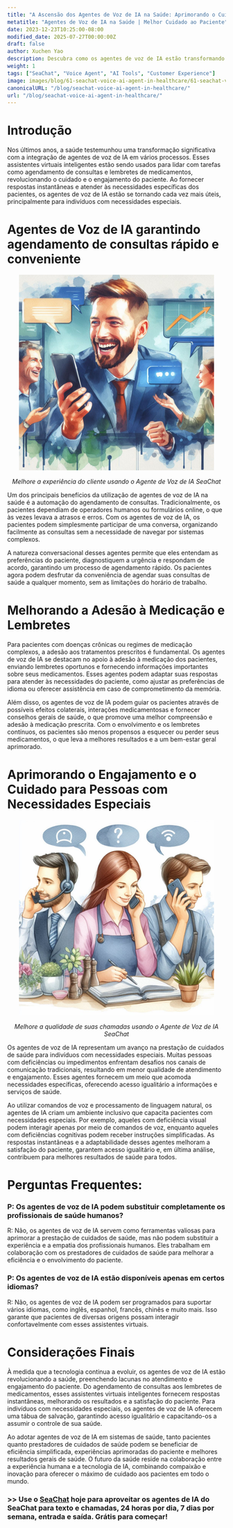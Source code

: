 ```yaml
---
title: "A Ascensão dos Agentes de Voz de IA na Saúde: Aprimorando o Cuidado e o Engajamento do Paciente"
metatitle: "Agentes de Voz de IA na Saúde | Melhor Cuidado ao Paciente"
date: 2023-12-23T10:25:00-08:00
modified_date: 2025-07-27T00:00:00Z
draft: false
author: Xuchen Yao
description: Descubra como os agentes de voz de IA estão transformando a saúde com respostas instantâneas para agendamento de consultas e lembretes de medicamentos, beneficiando pacientes com necessidades especiais.
weight: 1
tags: ["SeaChat", "Voice Agent", "AI Tools", "Customer Experience"]
image: images/blog/61-seachat-voice-ai-agent-in-healthcare/61-seachat-voice-ai-agent-in-healthcare.png
canonicalURL: "/blog/seachat-voice-ai-agent-in-healthcare/"
url: "/blog/seachat-voice-ai-agent-in-healthcare/"
---
```


# Introdução

Nos últimos anos, a saúde testemunhou uma transformação significativa com a integração de agentes de voz de IA em vários processos. Esses assistentes virtuais inteligentes estão sendo usados para lidar com tarefas como agendamento de consultas e lembretes de medicamentos, revolucionando o cuidado e o engajamento do paciente. Ao fornecer respostas instantâneas e atender às necessidades específicas dos pacientes, os agentes de voz de IA estão se tornando cada vez mais úteis, principalmente para indivíduos com necessidades especiais.

# Agentes de Voz de IA garantindo agendamento de consultas rápido e conveniente

<center>
<img height="450px" src="/images/blog/50x-all-seachat-agents/stay-connected-using-seachat-agents.jpeg" alt="Melhore a experiência do cliente usando o Agente de Voz de IA SeaChat"/>

*Melhore a experiência do cliente usando o Agente de Voz de IA SeaChat*
</center>

Um dos principais benefícios da utilização de agentes de voz de IA na saúde é a automação do agendamento de consultas. Tradicionalmente, os pacientes dependiam de operadores humanos ou formulários online, o que às vezes levava a atrasos e erros. Com os agentes de voz de IA, os pacientes podem simplesmente participar de uma conversa, organizando facilmente as consultas sem a necessidade de navegar por sistemas complexos.

A natureza conversacional desses agentes permite que eles entendam as preferências do paciente, diagnostiquem a urgência e respondam de acordo, garantindo um processo de agendamento rápido. Os pacientes agora podem desfrutar da conveniência de agendar suas consultas de saúde a qualquer momento, sem as limitações do horário de trabalho.

# Melhorando a Adesão à Medicação e Lembretes

Para pacientes com doenças crônicas ou regimes de medicação complexos, a adesão aos tratamentos prescritos é fundamental. Os agentes de voz de IA se destacam no apoio à adesão à medicação dos pacientes, enviando lembretes oportunos e fornecendo informações importantes sobre seus medicamentos. Esses agentes podem adaptar suas respostas para atender às necessidades do paciente, como ajustar as preferências de idioma ou oferecer assistência em caso de comprometimento da memória.

Além disso, os agentes de voz de IA podem guiar os pacientes através de possíveis efeitos colaterais, interações medicamentosas e fornecer conselhos gerais de saúde, o que promove uma melhor compreensão e adesão à medicação prescrita. Com o envolvimento e os lembretes contínuos, os pacientes são menos propensos a esquecer ou perder seus medicamentos, o que leva a melhores resultados e a um bem-estar geral aprimorado.

# Aprimorando o Engajamento e o Cuidado para Pessoas com Necessidades Especiais

<center>
<img height="450px" src="/images/blog/50x-all-seachat-agents/transfer-to-and-from-ai-agent.jpeg" alt="Melhore a qualidade de suas chamadas usando o Agente de Voz de IA SeaChat"/>

*Melhore a qualidade de suas chamadas usando o Agente de Voz de IA SeaChat*
</center>


Os agentes de voz de IA representam um avanço na prestação de cuidados de saúde para indivíduos com necessidades especiais. Muitas pessoas com deficiências ou impedimentos enfrentam desafios nos canais de comunicação tradicionais, resultando em menor qualidade de atendimento e engajamento. Esses agentes fornecem um meio que acomoda necessidades específicas, oferecendo acesso igualitário a informações e serviços de saúde.

Ao utilizar comandos de voz e processamento de linguagem natural, os agentes de IA criam um ambiente inclusivo que capacita pacientes com necessidades especiais. Por exemplo, aqueles com deficiência visual podem interagir apenas por meio de comandos de voz, enquanto aqueles com deficiências cognitivas podem receber instruções simplificadas. As respostas instantâneas e a adaptabilidade desses agentes melhoram a satisfação do paciente, garantem acesso igualitário e, em última análise, contribuem para melhores resultados de saúde para todos.

# Perguntas Frequentes:

### P: Os agentes de voz de IA podem substituir completamente os profissionais de saúde humanos?
R: Não, os agentes de voz de IA servem como ferramentas valiosas para aprimorar a prestação de cuidados de saúde, mas não podem substituir a experiência e a empatia dos profissionais humanos. Eles trabalham em colaboração com os prestadores de cuidados de saúde para melhorar a eficiência e o envolvimento do paciente.

### P: Os agentes de voz de IA estão disponíveis apenas em certos idiomas?
R: Não, os agentes de voz de IA podem ser programados para suportar vários idiomas, como inglês, espanhol, francês, chinês e muito mais. Isso garante que pacientes de diversas origens possam interagir confortavelmente com esses assistentes virtuais.

# Considerações Finais

À medida que a tecnologia continua a evoluir, os agentes de voz de IA estão revolucionando a saúde, preenchendo lacunas no atendimento e engajamento do paciente. Do agendamento de consultas aos lembretes de medicamentos, esses assistentes virtuais inteligentes fornecem respostas instantâneas, melhorando os resultados e a satisfação do paciente. Para indivíduos com necessidades especiais, os agentes de voz de IA oferecem uma tábua de salvação, garantindo acesso igualitário e capacitando-os a assumir o controle de sua saúde.

Ao adotar agentes de voz de IA em sistemas de saúde, tanto pacientes quanto prestadores de cuidados de saúde podem se beneficiar de eficiência simplificada, experiências aprimoradas do paciente e melhores resultados gerais de saúde. O futuro da saúde reside na colaboração entre a experiência humana e a tecnologia de IA, combinando compaixão e inovação para oferecer o máximo de cuidado aos pacientes em todo o mundo.


### >> Use o [SeaChat](https://chat.seasalt.ai/?utm_source=blog) hoje para aproveitar os agentes de IA do SeaChat para texto e chamadas, 24 horas por dia, 7 dias por semana, entrada e saída. Grátis para começar!
